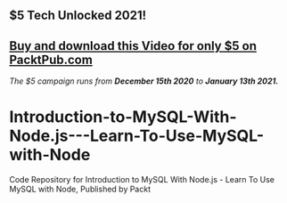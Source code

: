 ## $5 Tech Unlocked 2021!
[Buy and download this Video for only $5 on PacktPub.com](https://www.packtpub.com/product/introduction-to-mysql-with-node-js-learn-to-use-mysql-with-node-video/9781838988142)
-----
*The $5 campaign         runs from __December 15th 2020__ to __January 13th 2021.__*

# Introduction-to-MySQL-With-Node.js---Learn-To-Use-MySQL-with-Node
Code Repository for Introduction to MySQL With Node.js - Learn To Use MySQL with Node, Published by Packt
